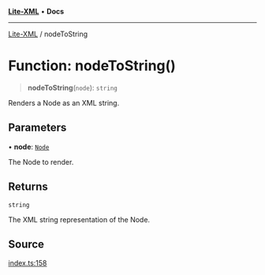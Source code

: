 [**Lite-XML**](../README.md) • **Docs**

***

[Lite-XML](../globals.md) / nodeToString

# Function: nodeToString()

> **nodeToString**(`node`): `string`

Renders a Node as an XML string.

## Parameters

• **node**: [`Node`](../type-aliases/Node.md)

The Node to render.

## Returns

`string`

The XML string representation of the Node.

## Source

[index.ts:158](https://github.com/softcraft-development/lite-xml/blob/522c05f5bd94b9a192823252fbfe630baa82757c/src/index.ts#L158)
